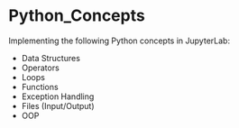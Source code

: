 # Python_Concepts
Implementing the following Python concepts in JupyterLab:
- Data Structures
- Operators
- Loops
- Functions
- Exception Handling
- Files (Input/Output)
- OOP

